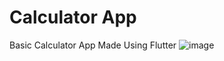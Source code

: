 # Calculator App
Basic Calculator App Made Using Flutter
![image](https://github.com/Mohammed-Shabeer777/Calculator-Using-Flutter/assets/84914407/f4d1bf4e-692b-42ab-9edd-224cc9ed0f75)


